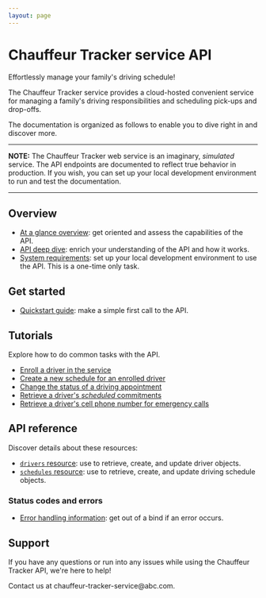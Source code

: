 ```yaml
---
layout: page
---
```


# Chauffeur Tracker service API

Effortlessly manage your family's driving schedule!

The Chauffeur Tracker service provides a cloud-hosted convenient service for managing a family's driving responsibilities and scheduling pick-ups and drop-offs.

The documentation is organized as follows to enable you to dive right in and discover more.

---
**NOTE:**
The Chauffeur Tracker web service is an imaginary, *simulated* service. The API endpoints are documented to reflect true behavior in production. If you wish, you can set up your local development environment to run and test the documentation.

---

## Overview

* [At a glance overview](overview/overview.md): get oriented and assess the capabilities of the API.
* [API deep dive](overview/usage.md): enrich your understanding of the API and how it works.  
* [System requirements](overview/prereqs.md): set up your local development environment to use the API. This is a one-time only task.

## Get started

* [Quickstart guide](get-started/quickstart.md): make a simple first call to the API.

## Tutorials

Explore how to do common tasks with the API.

* [Enroll a driver in the service](tutorials/how-to-enroll-a-driver.md)
* [Create a new schedule for an enrolled driver](tutorials/how-to-create-a-driver-schedule.md)
* [Change the status of a driving appointment](tutorials/how-to-change-a-driver-schedule-property.md)
* [Retrieve a driver's *scheduled* commitments](tutorials/how-to-get-a-drivers-schedule.md)
* [Retrieve a driver's cell phone number for emergency calls](tutorials/how-to-get-a-driver-by-property.md)

## API reference

Discover details about these resources:

* [`drivers` resource](reference/drivers.md): use to retrieve, create, and update driver objects.
* [`schedules` resource](reference/schedules.md): use to retrieve, create, and update driving schedule objects.

### Status codes and errors

* [Error handling information](overview/error-handling.md): get out of a bind if an error occurs.

## Support

If you have any questions or run into any issues while using the Chauffeur Tracker API, we're here to help!

Contact us at chauffeur-tracker-service\@abc.com.
